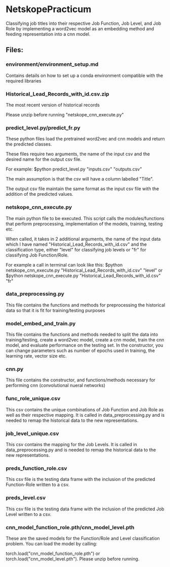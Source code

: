 # NetskopePracticum

Classifying job titles into their respective Job Function, Job Level, and Job Role by implementing a word2vec model as an embedding method and feeding representation into a cnn model.  

## Files: 

### environment/environment_setup.md 

Contains details on how to set up a conda environment compatible with the required libraries 

### Historical_Lead_Records_with_id.csv.zip

The most recent version of historical records

Please unzip before running "netskope_cnn_execute.py"

### predict_level.py/predict_fr.py

These python files load the pretrained word2vec and cnn models and return the predicted classes. 

These files require two arguments, the name of the input csv and the desired name for the output csv file.

For example: $python predict_level.py "inputs.csv" "outputs.csv" 

The main assumption is that the csv will have a column labelled "Title".

The output csv file maintain the same format as the input csv file with the addition of the predicted values.

### netskope_cnn_execute.py 

The main python file to be executed. This script calls the modules/functions that perform preprocessing, implementation of the models, training, testing etc. 

When called, it takes in 2 additional arguments, the name of the input data which I have named "Historical_Lead_Records_with_id.csv" and the classification type, either "level" for classifying job levels or "fr" for classifying Job Function/Role. 

For example a call in terminal can look like this: $python netskope_cnn_execute.py "Historical_Lead_Records_with_id.csv" "level" or $python netskope_cnn_execute.py "Historical_Lead_Records_with_id.csv" "fr"

### data_preprocessing.py

This file contains the functions and methods for preprocessing the historical data so that it is fit for training/testing purposes 

### model_embed_and_train.py 

This file contains the functions and methods needed to split the data into training/testing, create a word2vec model, create a cnn model, train the cnn model, and evaluate performance on the testing set. In the constructor, you can change parameters such as number of epochs used in training, the learning rate, vector size etc. 

### cnn.py 

This file contains the constructor, and functions/methods necessary for performing cnn (convolutional nueral networks)

### func_role_unique.csv

This csv contains the unique combinations of Job Function and Job Role as well as their respective mapping. It is called in data_preprocessing.py and is needed to remap the historical data to the new representations.

### job_level_unique.csv

This csv contains the mapping for the Job Levels. It is called in data_preprocessing.py and is needed to remap the historical data to the new representations.

### preds_function_role.csv

This csv file is the testing data frame with the inclusion of the predicted Function-Role written to a csv.

### preds_level.csv

This csv file is the testing data frame with the inclusion of the predicted Job Level written to a csv. 

### cnn_model_function_role.pth/cnn_model_level.pth

These are the saved models for the Function/Role and Level classification problem. You can load the model by calling:

torch.load("cnn_model_function_role.pth") or torch.load("cnn_model_level.pth"). Please unzip before running.


